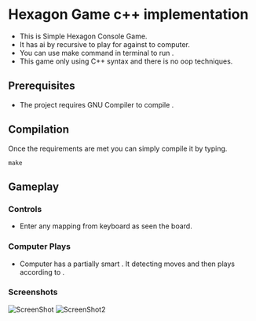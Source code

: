 # Hexagon Game c++ implementation
 
* This is Simple Hexagon Console Game. 
* It has ai by recursive to play for against to computer.
* You can use make command in terminal to run . 
* This game only using C++ syntax and there is no oop techniques.


## Prerequisites

* The project requires GNU Compiler to compile . 

## Compilation
Once the requirements are met you can simply compile it by typing.
```
make

```
## Gameplay

### Controls
* Enter any mapping from keyboard as seen the board.

### Computer Plays 

* Computer has a partially smart . It detecting  moves and then plays according to .


### Screenshots

![ScreenShot](/screenshots/Hw1-SS.png)
![ScreenShot2](/screenshots/hw2-ss.png)
